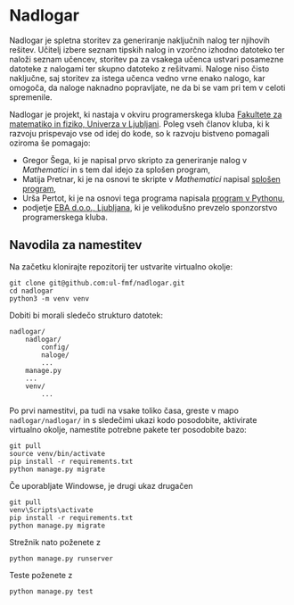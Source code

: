 # Nadlogar

Nadlogar je spletna storitev za generiranje naključnih nalog ter njihovih rešitev. Učitelj izbere seznam tipskih nalog in vzorčno izhodno datoteko ter naloži seznam učencev, storitev pa za vsakega učenca ustvari posamezne datoteke z nalogami ter skupno datoteko z rešitvami. Naloge niso čisto naključne, saj storitev za istega učenca vedno vrne enako nalogo, kar omogoča, da naloge naknadno popravljate, ne da bi se vam pri tem v celoti spremenile.

Nadlogar je projekt, ki nastaja v okviru programerskega kluba [Fakultete za matematiko in fiziko, Univerza v Ljubljani](http://www.fmf.uni-lj.si/). Poleg vseh članov kluba, ki k razvoju prispevajo vse od idej do kode, so k razvoju bistveno pomagali oziroma še pomagajo:

- Gregor Šega, ki je napisal prvo skripto za generiranje nalog v _Mathematici_ in s tem dal idejo za splošen program,
- Matija Pretnar, ki je na osnovi te skripte v _Mathematici_ napisal [splošen program](https://github.com/matijapretnar/generiranje-nalog),
- Urša Pertot, ki je na osnovi tega programa napisala [program v Pythonu](https://github.com/ursa16180/generiranje-nalog/tree/python),
- podjetje [EBA d.o.o., Ljubljana](http://www.ebadms.com), ki je velikodušno prevzelo sponzorstvo programerskega kluba.

## Navodila za namestitev

Na začetku klonirajte repozitorij ter ustvarite virtualno okolje:

    git clone git@github.com:ul-fmf/nadlogar.git
    cd nadlogar
    python3 -m venv venv

Dobiti bi morali sledečo strukturo datotek:

    nadlogar/
        nadlogar/
            config/
            naloge/
            ...
        manage.py
        ...
        venv/
            ...

Po prvi namestitvi, pa tudi na vsake toliko časa, greste v mapo `nadlogar/nadlogar/` in s sledečimi ukazi kodo posodobite, aktivirate virtualno okolje, namestite potrebne pakete ter posodobite bazo:

    git pull
    source venv/bin/activate
    pip install -r requirements.txt
    python manage.py migrate

Če uporabljate Windowse, je drugi ukaz drugačen

    git pull
    venv\Scripts\activate
    pip install -r requirements.txt
    python manage.py migrate

Strežnik nato poženete z

    python manage.py runserver

Teste poženete z

    python manage.py test
